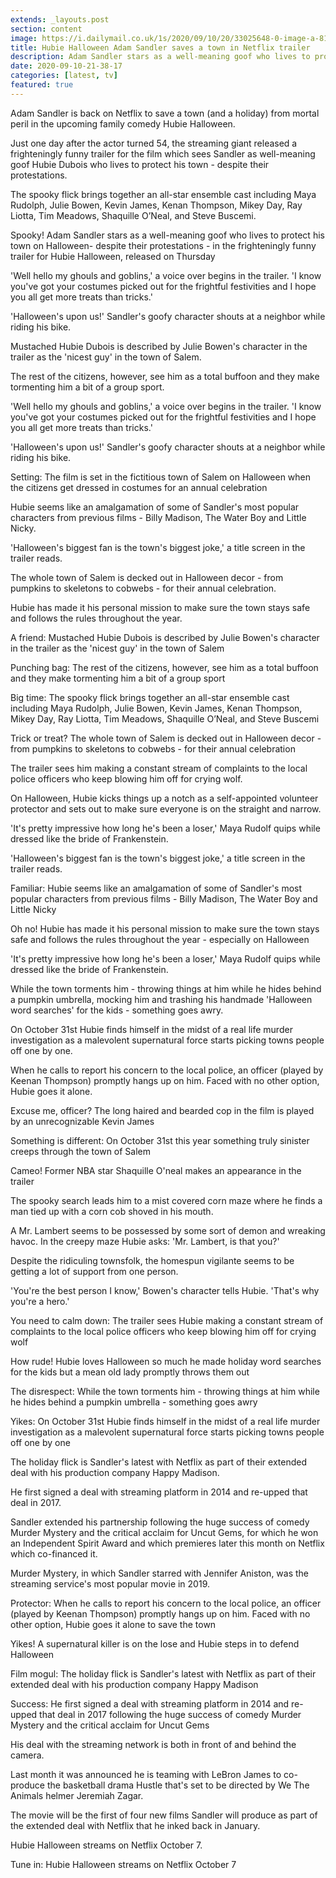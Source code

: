 ```yaml
---
extends: _layouts.post
section: content
image: https://i.dailymail.co.uk/1s/2020/09/10/20/33025648-0-image-a-81_1599767667865.jpg 
title: Hubie Halloween Adam Sandler saves a town in Netflix trailer 
description: Adam Sandler stars as a well-meaning goof who lives to protect his town on Halloween in the frighteningly funny trailer for Hubie Halloween, released Thursday. 
date: 2020-09-10-21-38-17 
categories: [latest, tv] 
featured: true 
--- 
```

Adam Sandler is back on Netflix to save a town (and a holiday) from mortal peril in the upcoming family comedy Hubie Halloween.

Just one day after the actor turned 54, the streaming giant released a frighteningly funny trailer for the film which sees Sandler as well-meaning goof Hubie Dubois who lives to protect his town - despite their protestations.

The spooky flick brings together an all-star ensemble cast including Maya Rudolph, Julie Bowen, Kevin James, Kenan Thompson, Mikey Day, Ray Liotta, Tim Meadows, Shaquille O’Neal, and Steve Buscemi.

Spooky! Adam Sandler stars as a well-meaning goof who lives to protect his town on Halloween- despite their protestations - in the frighteningly funny trailer for Hubie Halloween, released on Thursday

'Well hello my ghouls and goblins,' a voice over begins in the trailer. 'I know you've got your costumes picked out for the frightful festivities and I hope you all get more treats than tricks.'

'Halloween's upon us!' Sandler's goofy character shouts at a neighbor while riding his bike.

Mustached Hubie Dubois is described by Julie Bowen's character in the trailer as the 'nicest guy' in the town of Salem.

The rest of the citizens, however, see him as a total buffoon and they make tormenting him a bit of a group sport.

'Well hello my ghouls and goblins,' a voice over begins in the trailer. 'I know you've got your costumes picked out for the frightful festivities and I hope you all get more treats than tricks.'

'Halloween's upon us!' Sandler's goofy character shouts at a neighbor while riding his bike.

Setting: The film is set in the fictitious town of Salem on Halloween when the citizens get dressed in costumes for an annual celebration

Hubie seems like an amalgamation of some of Sandler's most popular characters from previous films - Billy Madison, The Water Boy and Little Nicky.

'Halloween's biggest fan is the town's biggest joke,' a title screen in the trailer reads.

The whole town of Salem is decked out in Halloween decor - from pumpkins to skeletons to cobwebs - for their annual celebration.

Hubie has made it his personal mission to make sure the town stays safe and follows the rules throughout the year.  

A friend: Mustached Hubie Dubois is described by Julie Bowen's character in the trailer as the 'nicest guy' in the town of Salem 

Punching bag: The rest of the citizens, however, see him as a total buffoon and they make tormenting him a bit of a group sport

Big time: The spooky flick brings together an all-star ensemble cast including Maya Rudolph, Julie Bowen, Kevin James, Kenan Thompson, Mikey Day, Ray Liotta, Tim Meadows, Shaquille O’Neal, and Steve Buscemi

Trick or treat? The whole town of Salem is decked out in Halloween decor - from pumpkins to skeletons to cobwebs - for their annual celebration

The trailer sees him making a constant stream of complaints to the local police officers who keep blowing him off for crying wolf. 

On Halloween, Hubie kicks things up a notch as a self-appointed volunteer protector and sets out to make sure everyone is on the straight and narrow.

'It's pretty impressive how long he's been a loser,' Maya Rudolf quips while dressed like the bride of Frankenstein.

'Halloween's biggest fan is the town's biggest joke,' a title screen in the trailer reads.

Familiar: Hubie seems like an amalgamation of some of Sandler's most popular characters from previous films - Billy Madison, The Water Boy and Little Nicky

Oh no! Hubie has made it his personal mission to make sure the town stays safe and follows the rules throughout the year - especially on Halloween

'It's pretty impressive how long he's been a loser,' Maya Rudolf quips while dressed like the bride of Frankenstein.

While the town torments him - throwing things at him while he hides behind a pumpkin umbrella, mocking him and trashing his handmade 'Halloween word searches' for the kids - something goes awry.  

On October 31st Hubie finds himself in the midst of a real life murder investigation as a malevolent supernatural force starts picking towns people off one by one.

When he calls to report his concern to the local police, an officer (played by Keenan Thompson) promptly hangs up on him. Faced with no other option, Hubie goes it alone.

Excuse me, officer? The long haired and bearded cop in the film is played by an unrecognizable Kevin James

Something is different: On October 31st this year something truly sinister creeps through the town of Salem

Cameo! Former NBA star Shaquille O'neal makes an appearance in the trailer

The spooky search leads him to a mist covered corn maze where he finds a man tied up with a corn cob shoved in his mouth.  

A Mr. Lambert seems to be possessed by some sort of demon and wreaking havoc. In the creepy maze Hubie asks: 'Mr. Lambert, is that you?' 

Despite the ridiculing townsfolk, the homespun vigilante seems to be getting a lot of support from one person. 

'You're the best person I know,' Bowen's character tells Hubie. 'That's why you're a hero.'  

You need to calm down: The trailer sees Hubie making a constant stream of complaints to the local police officers who keep blowing him off for crying wolf

How rude! Hubie loves Halloween so much he made holiday word searches for the kids but a mean old lady promptly throws them out

The disrespect: While the town torments him - throwing things at him while he hides behind a pumpkin umbrella - something goes awry

Yikes: On October 31st Hubie finds himself in the midst of a real life murder investigation as a malevolent supernatural force starts picking towns people off one by one

The holiday flick is Sandler's latest with Netflix as part of their extended deal with his production company Happy Madison. 

He first signed a deal with streaming platform in 2014 and re-upped that deal in 2017. 

Sandler extended his partnership following the huge success of comedy Murder Mystery and the critical acclaim for Uncut Gems, for which he won an Independent Spirit Award and which premieres later this month on Netflix which co-financed it.

Murder Mystery, in which Sandler starred with Jennifer Aniston, was the streaming service's most popular movie in 2019. 

Protector: When he calls to report his concern to the local police, an officer (played by Keenan Thompson) promptly hangs up on him. Faced with no other option, Hubie goes it alone to save the town

Yikes! A supernatural killer is on the lose and Hubie steps in to defend Halloween

Film mogul: The holiday flick is Sandler's latest with Netflix as part of their extended deal with his production company Happy Madison

Success: He first signed a deal with streaming platform in 2014 and re-upped that deal in 2017 following the huge success of comedy Murder Mystery and the critical acclaim for Uncut Gems

His deal with the streaming network is both in front of and behind the camera. 

Last month it was announced he is teaming with LeBron James to co-produce the basketball drama Hustle that's set to be directed by We The Animals helmer Jeremiah Zagar.

The movie will be the first of four new films Sandler will produce as part of the extended deal with Netflix that he inked back in January.

Hubie Halloween streams on Netflix October 7. 

Tune in: Hubie Halloween streams on Netflix October 7

